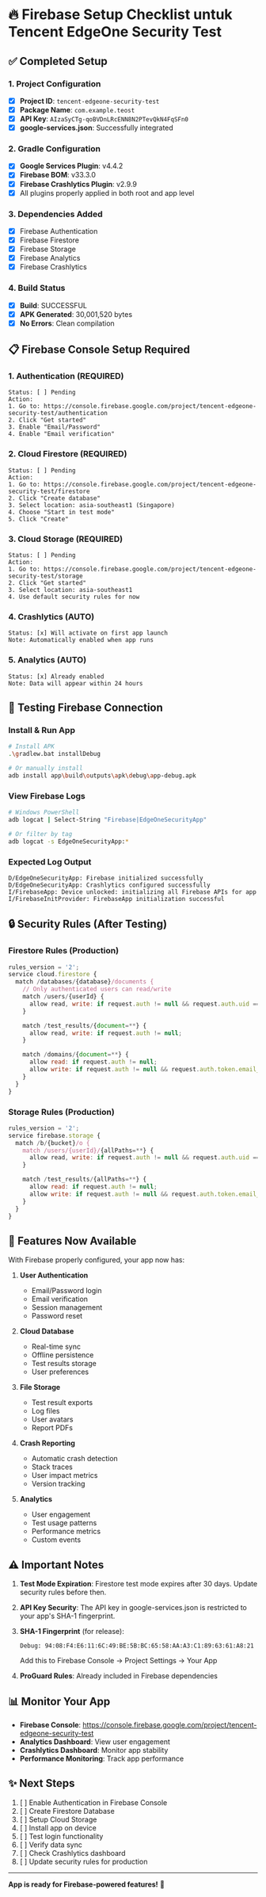 # 🔥 Firebase Setup Checklist untuk Tencent EdgeOne Security Test

## ✅ Completed Setup

### 1. Project Configuration

- [x] **Project ID**: `tencent-edgeone-security-test`
- [x] **Package Name**: `com.example.teost`
- [x] **API Key**: `AIzaSyCTg-qoBVDnLRcENN8N2PTevQkN4FqSFn0`
- [x] **google-services.json**: Successfully integrated

### 2. Gradle Configuration

- [x] **Google Services Plugin**: v4.4.2
- [x] **Firebase BOM**: v33.3.0
- [x] **Firebase Crashlytics Plugin**: v2.9.9
- [x] All plugins properly applied in both root and app level

### 3. Dependencies Added

- [x] Firebase Authentication
- [x] Firebase Firestore
- [x] Firebase Storage
- [x] Firebase Analytics
- [x] Firebase Crashlytics

### 4. Build Status

- [x] **Build**: SUCCESSFUL
- [x] **APK Generated**: 30,001,520 bytes
- [x] **No Errors**: Clean compilation

## 📋 Firebase Console Setup Required

### 1. Authentication (REQUIRED)

```
Status: [ ] Pending
Action:
1. Go to: https://console.firebase.google.com/project/tencent-edgeone-security-test/authentication
2. Click "Get started"
3. Enable "Email/Password"
4. Enable "Email verification"
```

### 2. Cloud Firestore (REQUIRED)

```
Status: [ ] Pending
Action:
1. Go to: https://console.firebase.google.com/project/tencent-edgeone-security-test/firestore
2. Click "Create database"
3. Select location: asia-southeast1 (Singapore)
4. Choose "Start in test mode"
5. Click "Create"
```

### 3. Cloud Storage (REQUIRED)

```
Status: [ ] Pending
Action:
1. Go to: https://console.firebase.google.com/project/tencent-edgeone-security-test/storage
2. Click "Get started"
3. Select location: asia-southeast1
4. Use default security rules for now
```

### 4. Crashlytics (AUTO)

```
Status: [x] Will activate on first app launch
Note: Automatically enabled when app runs
```

### 5. Analytics (AUTO)

```
Status: [x] Already enabled
Note: Data will appear within 24 hours
```

## 🚀 Testing Firebase Connection

### Install & Run App

```bash
# Install APK
.\gradlew.bat installDebug

# Or manually install
adb install app\build\outputs\apk\debug\app-debug.apk
```

### View Firebase Logs

```bash
# Windows PowerShell
adb logcat | Select-String "Firebase|EdgeOneSecurityApp"

# Or filter by tag
adb logcat -s EdgeOneSecurityApp:*
```

### Expected Log Output

```
D/EdgeOneSecurityApp: Firebase initialized successfully
D/EdgeOneSecurityApp: Crashlytics configured successfully
I/FirebaseApp: Device unlocked: initializing all Firebase APIs for app
I/FirebaseInitProvider: FirebaseApp initialization successful
```

## 🔒 Security Rules (After Testing)

### Firestore Rules (Production)

```javascript
rules_version = '2';
service cloud.firestore {
  match /databases/{database}/documents {
    // Only authenticated users can read/write
    match /users/{userId} {
      allow read, write: if request.auth != null && request.auth.uid == userId;
    }

    match /test_results/{document=**} {
      allow read, write: if request.auth != null;
    }

    match /domains/{document=**} {
      allow read: if request.auth != null;
      allow write: if request.auth != null && request.auth.token.email_verified == true;
    }
  }
}
```

### Storage Rules (Production)

```javascript
rules_version = '2';
service firebase.storage {
  match /b/{bucket}/o {
    match /users/{userId}/{allPaths=**} {
      allow read, write: if request.auth != null && request.auth.uid == userId;
    }

    match /test_results/{allPaths=**} {
      allow read: if request.auth != null;
      allow write: if request.auth != null && request.auth.token.email_verified == true;
    }
  }
}
```

## 🎯 Features Now Available

With Firebase properly configured, your app now has:

1. **User Authentication**

   - Email/Password login
   - Email verification
   - Session management
   - Password reset

2. **Cloud Database**

   - Real-time sync
   - Offline persistence
   - Test results storage
   - User preferences

3. **File Storage**

   - Test result exports
   - Log files
   - User avatars
   - Report PDFs

4. **Crash Reporting**

   - Automatic crash detection
   - Stack traces
   - User impact metrics
   - Version tracking

5. **Analytics**
   - User engagement
   - Test usage patterns
   - Performance metrics
   - Custom events

## ⚠️ Important Notes

1. **Test Mode Expiration**: Firestore test mode expires after 30 days. Update security rules before then.

2. **API Key Security**: The API key in google-services.json is restricted to your app's SHA-1 fingerprint.

3. **SHA-1 Fingerprint** (for release):

   ```
   Debug: 94:08:F4:E6:11:6C:49:BE:5B:BC:65:58:AA:A3:C1:89:63:61:A8:21
   ```

   Add this to Firebase Console → Project Settings → Your App

4. **ProGuard Rules**: Already included in Firebase dependencies

## 📊 Monitor Your App

- **Firebase Console**: https://console.firebase.google.com/project/tencent-edgeone-security-test
- **Analytics Dashboard**: View user engagement
- **Crashlytics Dashboard**: Monitor app stability
- **Performance Monitoring**: Track app performance

## ✨ Next Steps

1. [ ] Enable Authentication in Firebase Console
2. [ ] Create Firestore Database
3. [ ] Setup Cloud Storage
4. [ ] Install app on device
5. [ ] Test login functionality
6. [ ] Verify data sync
7. [ ] Check Crashlytics dashboard
8. [ ] Update security rules for production

---

**App is ready for Firebase-powered features!** 🚀
